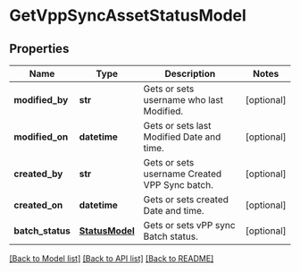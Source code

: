 # GetVppSyncAssetStatusModel

## Properties
Name | Type | Description | Notes
------------ | ------------- | ------------- | -------------
**modified_by** | **str** | Gets or sets username who last Modified. | [optional] 
**modified_on** | **datetime** | Gets or sets last Modified Date and time. | [optional] 
**created_by** | **str** | Gets or sets username Created VPP Sync batch. | [optional] 
**created_on** | **datetime** | Gets or sets created Date and time. | [optional] 
**batch_status** | [**StatusModel**](StatusModel.md) | Gets or sets vPP sync Batch status. | [optional] 

[[Back to Model list]](../README.md#documentation-for-models) [[Back to API list]](../README.md#documentation-for-api-endpoints) [[Back to README]](../README.md)


